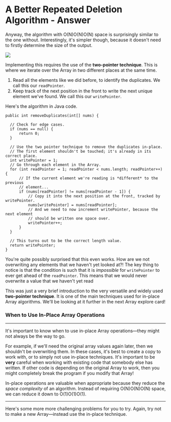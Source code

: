 # A Better Repeated Deletion Algorithm - Answer

Anyway, the algorithm with O(N)O(N)O(N) space is surprisingly similar to the one without. Interestingly, it's simpler though, because it doesn't need to firstly determine the size of the output.

![](https://leetcode.com/explore/learn/card/fun-with-arrays/527/searching-for-items-in-an-array/3251//../Figures/Array_Explore/inplace-3.png)

  

Implementing this requires the use of the **two-pointer technique**. This is where we iterate over the Array in two different places at the same time.

1.  Read all the elements like we did before, to identify the duplicates. We call this our `readPointer`.
2.  Keep track of the next position in the front to write the next unique element we've found. We call this our `writePointer`.

Here's the algorithm in Java code.

```
public int removeDuplicates(int[] nums) {
        
  // Check for edge cases.
  if (nums == null) {
      return 0;
  }
  
  // Use the two pointer technique to remove the duplicates in-place.
  // The first element shouldn't be touched; it's already in its correct place.
  int writePointer = 1;
  // Go through each element in the Array.
  for (int readPointer = 1; readPointer < nums.length; readPointer++) {
      // If the current element we're reading is *different* to the previous
      // element...
      if (nums[readPointer] != nums[readPointer - 1]) {
          // Copy it into the next position at the front, tracked by writePointer.
          nums[writePointer] = nums[readPointer];
          // And we need to now increment writePointer, because the next element
          // should be written one space over.
          writePointer++;
      }
  }
  
  // This turns out to be the correct length value.
  return writePointer;
}
```
You're quite possibly surprised that this even works. How are we not overwriting any elements that we haven't yet looked at?! The key thing to notice is that the condition is such that it is _impossible_ for `writePointer` to ever get ahead of the `readPointer`. This means that we would never overwrite a value that we haven't yet read

This was just a very brief introduction to the very versatile and widely used **two-pointer technique**. It is one of the main techniques used for in-place Array algorithms. We'll be looking at it further in the next Array explore card!

  

### When to Use In-Place Array Operations

___

It's important to know when to use in-place Array operations—they might not always be the way to go.

For example, if we'll need the original array values again later, then we shouldn't be overwriting them. In these cases, it's best to create a copy to work with, or to simply not use in-place techniques. It's important to be **very** careful when working with existing code that somebody else has written. If other code is depending on the original Array to work, then you might completely break the program if you modify that Array!

In-place operations are valuable when appropriate because they reduce the _space complexity_ of an algorithm. Instead of requiring O(N)O(N)O(N) space, we can reduce it down to O(1)O(1)O(1).

  

___

Here's some more more challenging problems for you to try. Again, try not to make a new Array—instead use the in-place technique.
